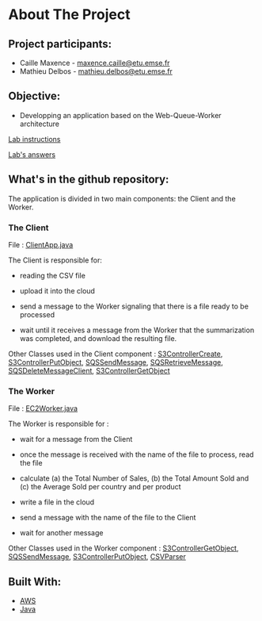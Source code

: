 <!-- ABOUT THE PROJECT -->
# About The Project

## Project participants:

- Caille Maxence - maxence.caille@etu.emse.fr
- Mathieu Delbos - mathieu.delbos@etu.emse.fr

## Objective:
-  Developping an application based on the Web-Queue-Worker architecture

[Lab instructions](https://gnardin.pages.emse.fr/website/cloud/2021Fall/lab/lab3.html)

[Lab's answers](https://github.com/maxant38/aws-cloud-lab3/blob/master/questions.md)

## What's in the github repository:

The application is divided in two main components: the Client and the Worker.

### The Client
File : [ClientApp.java](https://github.com/maxant38/aws-cloud-lab3/blob/master/src/main/java/emse/EC2Worker.java)

The Client is responsible for:

-	reading the CSV file 

- upload it into the cloud

- send a message to the Worker signaling that there is a file ready to be processed

- wait until it receives a message from the Worker that the summarization was completed, and download the resulting file.

Other Classes used in the Client component : 
[S3ControllerCreate](https://github.com/maxant38/aws-cloud-lab3/blob/master/src/main/java/emse/S3ControllerCreate.java),
[S3ControllerPutObject](https://github.com/maxant38/aws-cloud-lab3/blob/master/src/main/java/emse/S3ControllerCreate.java),
[SQSSendMessage](https://github.com/maxant38/aws-cloud-lab3/blob/master/src/main/java/emse/SQSSendMessage.java),
[SQSRetrieveMessage](https://github.com/maxant38/aws-cloud-lab3/blob/master/src/main/java/emse/SQSRetrieveMessage.java),
[SQSDeleteMessageClient](https://github.com/maxant38/aws-cloud-lab3/blob/master/src/main/java/emse/SQSDeleteMessageClient.java),
[S3ControllerGetObject](https://github.com/maxant38/aws-cloud-lab3/blob/master/src/main/java/emse/S3ControllerPutObject.java)

### The Worker
File : [EC2Worker.java](https://github.com/maxant38/aws-cloud-lab3/blob/master/src/main/java/emse/EC2Worker.java)

The Worker is responsible for :

-	wait for a message from the Client

-	once the message is received with the name of the file to process, read the file

-	calculate (a) the Total Number of Sales, (b) the Total Amount Sold and (c) the Average Sold per country and per product

-	write a file in the cloud

-	send a message with the name of the file to the Client

-	wait for another message


Other Classes used in the Worker component :
[S3ControllerGetObject](https://github.com/maxant38/aws-cloud-lab3/blob/master/src/main/java/emse/S3ControllerPutObject.java),
[SQSSendMessage](https://github.com/maxant38/aws-cloud-lab3/blob/master/src/main/java/emse/SQSSendMessage.java),
[S3ControllerPutObject](https://github.com/maxant38/aws-cloud-lab3/blob/master/src/main/java/emse/S3ControllerCreate.java),
[CSVParser](https://github.com/maxant38/aws-cloud-lab3/blob/master/src/main/java/emse/CSVParser.java)


## Built With:

* [AWS](https://aws.amazon.com/fr/)
* [Java](https://www.java.com/fr/)











